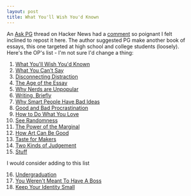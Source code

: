 ```yaml
---
layout: post
title: What You'll Wish You'd Known
---
```


An [Ask PG](http://news.ycombinator.com/item?id=2982185) thread on Hacker News had a [comment](http://news.ycombinator.com/item?id=2982562) so poignant I felt inclined to repost it here.  The author suggested PG make another book of essays, this one targeted at high school and college students (loosely).  Here's the OP's list - I'm not sure I'd change a thing:

1.  [What You'll Wish You'd Known](http://www.paulgraham.com/hs.html)
2.  [What You Can't Say](http://www.paulgraham.com/say.html)
3.  [Disconnecting Distraction](http://www.paulgraham.com/distraction.html)
4.  [The Age of the Essay](http://www.paulgraham.com/essay.html)
5.  [Why Nerds are Unpopular](http://www.paulgraham.com/nerds.html)
6.  [Writing, Briefly](http://www.paulgraham.com/writing44.html)
7.  [Why Smart People Have Bad Ideas](http://www.paulgraham.com/bronze.html)
8.  [Good and Bad Procrastination](http://www.paulgraham.com/procrastination.html)
9.  [How to Do What You Love](http://www.paulgraham.com/love.html)
10.  [See Randomness](http://www.paulgraham.com/randomness.html)
11.  [The Power of the Marginal](http://www.paulgraham.com/marginal.html)
12.  [How Art Can Be Good](http://www.paulgraham.com/goodart.html)
13.  [Taste for Makers](http://www.paulgraham.com/taste.html)
14.  [Two Kinds of Judgement](http://www.paulgraham.com/judgement.html)
15.  [Stuff](http://www.paulgraham.com/stuff.html)

I would consider adding to this list

16.  [Undergraduation](http://www.paulgraham.com/college.html)
17.  [You Weren't Meant To Have A Boss](http://www.paulgraham.com/boss.html)
18.  [Keep Your Identity Small](http://www.paulgraham.com/identity.html)